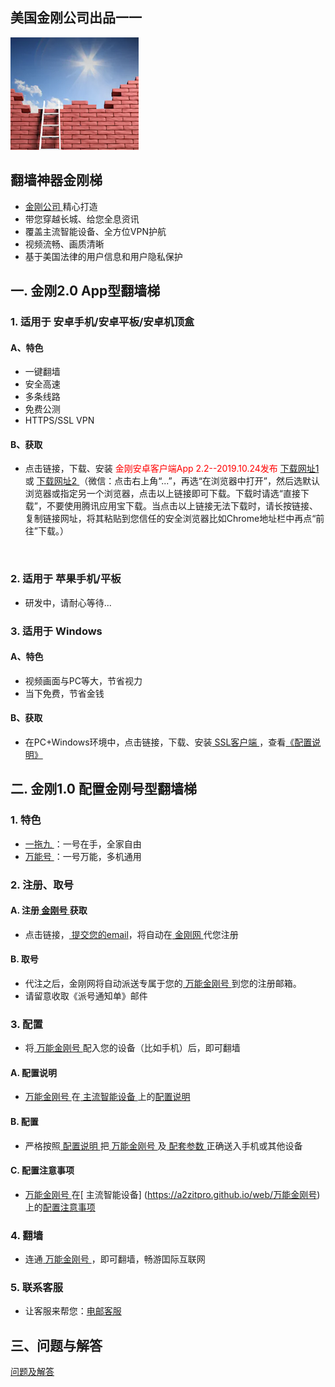 ## 美国金刚公司出品一一

![image](l-w-s-athird.png)


## 翻墙神器金刚梯<br> 
- [ 金刚公司 ](https://a2zitpro.github.io/web/金刚公司)精心打造<br> 
- 带您穿越长城、给您全息资讯<br> 
- 覆盖主流智能设备、全方位VPN护航<br> 
- 视频流畅、画质清晰<br> 
- 基于美国法律的用户信息和用户隐私保护<br> 

## 一. 金刚2.0 App型翻墙梯

### 1. 适用于 安卓手机/安卓平板/安卓机顶盒
#### A、特色
- 一键翻墙
- 安全高速 
- 多条线路 
- 免费公测 
- HTTPS/SSL VPN

#### B、获取
- 点击链接，下载、安装<font color="Red"> 金刚安卓客户端App 2.2--2019.10.24发布 </font>[ 下载网址1 ](https://github.com/a2zitpro/client/releases/download/latest/app-prod-release.apk) 或 [ 下载网址2 ](https://myfasttrack.org/midman/dl_an_1358.php) （微信：点击右上角“...”，再选“在浏览器中打开”，然后选默认浏览器或指定另一个浏览器，点击以上链接即可下载。下载时请选“直接下载”，不要使用腾讯应用宝下载。当点击以上链接无法下载时，请长按链接、复制链接网址，将其粘贴到您信任的安全浏览器比如Chrome地址栏中再点“前往”下载。）
<br>

### 2. 适用于 苹果手机/平板
- 研发中，请耐心等待...

### 3. 适用于 Windows
#### A、特色
- 视频画面与PC等大，节省视力
- 当下免费，节省金钱

#### B、获取
- 在PC+Windows环境中，点击链接，下载、安装[ SSL客户端 ](https://a2zitpro.github.io/web/win)，查看[《配置说明》](https://a2zitpro.github.io/web/win)


## 二. 金刚1.0 配置金刚号型翻墙梯
### 1. 特色

- [ 一拖九 ](https://a2zitpro.github.io/web/一拖九)：一号在手，全家自由
- [ 万能号 ](https://a2zitpro.github.io/web/万能金刚号)：一号万能，多机通用
 

### 2. 注册、取号
#### A. 注册[ 金刚号 ](https://a2zitpro.github.io/web/金刚号)获取
- 点击链接，[ 提交您的email](https://a2zitpro.github.io/web/l2_reg)，将自动在[ 金刚网 ](https://www.atozitpro.net/zh/)代您注册
#### B. 取号
- 代注之后，金刚网将自动派送专属于您的[ 万能金刚号 ](https://a2zitpro.github.io/web/万能金刚号)到您的注册邮箱。
- 请留意收取《派号通知单》邮件
### 3. 配置

- 将[ 万能金刚号 ](https://a2zitpro.github.io/web/万能金刚号)配入您的设备（比如手机）后，即可翻墙

#### A. 配置说明

- [ 万能金刚号 ](https://a2zitpro.github.io/web/万能金刚号)在[ 主流智能设备 ](https://a2zitpro.github.io/web/万能金刚号)上的[配置说明](https://a2zitpro.github.io/web/配置说明)<br>


#### B. 配置
- 严格按照[ 配置说明 ](https://a2zitpro.github.io/web/配置说明)把[ 万能金刚号 ](https://a2zitpro.github.io/web/万能金刚号)及[ 配套参数 ](https://a2zitpro.github.io/web/配套参数)正确送入手机或其他设备

#### C. 配置注意事项

- [ 万能金刚号 ](https://a2zitpro.github.io/web/万能金刚号)在[ 主流智能设备] (https://a2zitpro.github.io/web/万能金刚号)上的[配置注意事项](https://a2zitpro.github.io/web/配置注意事项)<br>

### 4. 翻墙

- 连通[ 万能金刚号 ](https://a2zitpro.github.io/web/万能金刚号)，即可翻墙，畅游囯际互联网

### 5. 联系客服
  - 让客服来帮您：[电邮客服](mailto:cs@a2zitpro.com)

## 三、问题与解答
[问题及解答](https://a2zitpro.github.io/web/问题与解答)

